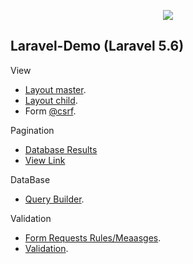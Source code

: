 <p align="center"><img src="https://laravel.com/assets/img/components/logo-laravel.svg"></p>

## Laravel-Demo (Laravel 5.6)

View

- [Layout master](https://github.com/wiki0918/laravel-demo/tree/master/resources/views/layouts/master.blade.php).
- [Layout child](https://github.com/wiki0918/laravel-demo/blob/master/resources/views/carlist.blade.php).
- Form [@csrf](https://github.com/wiki0918/laravel-demo/blob/develop/resources/views/carAnnounce.blade.php#L24).

Pagination

- [Database Results](https://github.com/wiki0918/laravel-demo/blob/develop/app/Http/Controllers/IndexController.php#L18)
- [View Link](https://github.com/wiki0918/laravel-demo/blob/develop/resources/views/carList.blade.php#L31)

DataBase

- [Query Builder](https://github.com/wiki0918/laravel-demo/blob/develop/app/Managers/CarInfoMgr.php).

Validation

- [Form Requests Rules/Meaasges](https://github.com/wiki0918/laravel-demo/blob/develop/app/Http/Requests/AnnouncePost.php).
- [Validation](https://github.com/wiki0918/laravel-demo/blob/develop/app/Http/Controllers/AdminController.php#L25).
